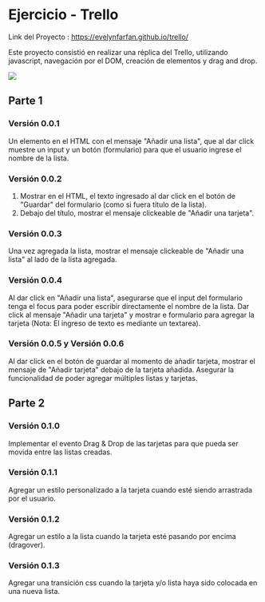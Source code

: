 # Ejercicio - Trello

Link del Proyecto : https://evelynfarfan.github.io/trello/

Este proyecto consistió en realizar una réplica del Trello,
utilizando javascript, navegación por el DOM, creación de elementos y drag and drop.

<img src="https://vgy.me/Yw0NFM.png">

## Parte 1

### Versión 0.0.1

Un elemento en el HTML con el mensaje "Añadir una lista", que al dar click muestre un input
y un botón (formulario) para que el usuario ingrese el nombre de la lista.


### Versión 0.0.2

1. Mostrar en el HTML, el texto ingresado al dar click en el botón de "Guardar" del formulario (como si fuera título de la lista).
2. Debajo del título, mostrar el mensaje clickeable de "Añadir una tarjeta".

### Versión 0.0.3

Una vez agregada la lista, mostrar el mensaje clickeable de "Añadir una lista" al lado de la lista agregada.

### Versión 0.0.4

Al dar click en "Añadir una lista", asegurarse que el input del formulario tenga el focus para poder escribir directamente el 
nombre de la lista. Dar click al mensaje "Añadir una tarjeta" y mostrar e formulario para agregar la tarjeta (Nota: El ingreso 
de texto es mediante un textarea).

### Versión 0.0.5 y Versión 0.0.6

Al dar click en el botón de guardar al momento de añadir tarjeta, mostrar el mensaje de "Añadir tarjeta" debajo de la tarjeta 
añadida. Asegurar la funcionalidad de poder agregar múltiples listas y tarjetas.

## Parte 2

### Versión 0.1.0

Implementar el evento Drag & Drop de las tarjetas para que pueda ser movida entre las listas creadas.

### Versión 0.1.1

Agregar un estilo personalizado a la tarjeta cuando esté siendo arrastrada por el usuario.

### Versión 0.1.2

Agregar un estilo a la lista cuando la tarjeta esté pasando por encima (dragover).

### Versión 0.1.3

Agregar una transición css cuando la tarjeta y/o lista haya sido colocada en una nueva lista.
